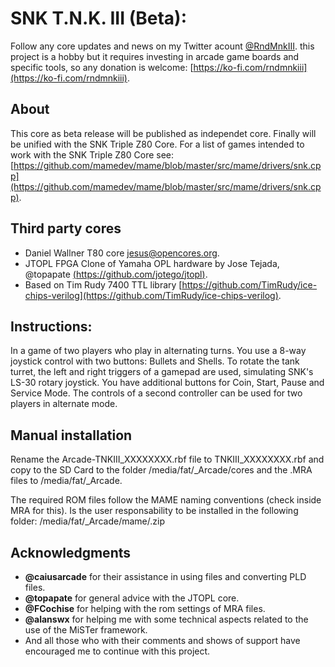 # SNK T.N.K. III (Beta):
Follow any core updates and news on my Twitter acount [@RndMnkIII](https://twitter.com/RndMnkIII). this project is a hobby but it requires investing in arcade game boards and specific tools, so any donation is welcome: [https://ko-fi.com/rndmnkiii](https://ko-fi.com/rndmnkiii).

## About
This core as beta release will be published as independet core. Finally will be unified with the SNK Triple Z80 Core. For a list of games intended to work with the SNK Triple Z80 Core see:
[https://github.com/mamedev/mame/blob/master/src/mame/drivers/snk.cpp](https://github.com/mamedev/mame/blob/master/src/mame/drivers/snk.cpp). 


## Third party cores
* Daniel Wallner T80 core [jesus@opencores.org](https://opencores.org/projects/t80).
* JTOPL FPGA Clone of Yamaha OPL hardware by Jose Tejada, @topapate [(https://github.com/jotego/jtopl)](https://github.com/jotego/jtopl).
* Based on Tim Rudy 7400 TTL library [https://github.com/TimRudy/ice-chips-verilog](https://github.com/TimRudy/ice-chips-verilog).
## Instructions:
In a game of two players who play in alternating turns. 
You use a 8-way joystick control with two buttons: Bullets and Shells. To rotate the tank turret, the left and right triggers of a gamepad are used, simulating SNK's LS-30 rotary joystick.
You have additional buttons for Coin, Start, Pause and Service Mode. The controls of a second controller can be used for two players in alternate mode.

## Manual installation
Rename the Arcade-TNKIII_XXXXXXXX.rbf file to TNKIII_XXXXXXXX.rbf and copy to the SD Card to the folder  /media/fat/_Arcade/cores and the .MRA files to /media/fat/_Arcade.

The required ROM files follow the MAME naming conventions (check inside MRA for this). Is the user responsability to be installed in the following folder:
/media/fat/_Arcade/mame/<mame rom>.zip

## Acknowledgments
* __@caiusarcade__ for their assistance in using files and converting PLD files.
* __@topapate__ for general advice with the JTOPL core.
* __@FCochise__ for helping with the rom settings of MRA files.
* __@alanswx__ for helping me with some technical aspects related to the use of the MiSTer framework.
* And all those who with their comments and shows of support have encouraged me to continue with this project.
